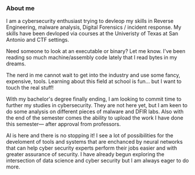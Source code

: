 ### About me

I am a cybersecurity enthusiast trying to devleop my skills in Reverse Engineering,
malware analysis, Digital Forensics / incident response. My skills have been 
devloped via courses at the Univeristy of Texas at San Antonio and CTF settings.

Need someone to look at an executable or binary? Let me know. I've been reading 
so much machine/assembly code lately that I read bytes in my dreams. 


The nerd in me cannot wait to get into the industry and use some fancy, expensive,
tools. Learning about this field at school is fun... but I want to touch the real 
stuff!

With my bachelor's degree finally ending, I am looking to commit time to further 
my studies in cybersecurity. They are not here yet, but I am keen to do some analysis 
on different pieces of malware and DFIR labs. Also with the end of the semester comes 
the ability to upload the work I have done this semester— after approval from professors. 

AI is here and there is no stopping it! I see a lot of possibilities for the develoment of
tools and systems that are enchanced by neural networks that can help cyber security 
experts perform their jobs easier and with greater assurance of security. I have already 
begun exploring the intersection of data science and cyber security but I am always 
eager to do more. 

